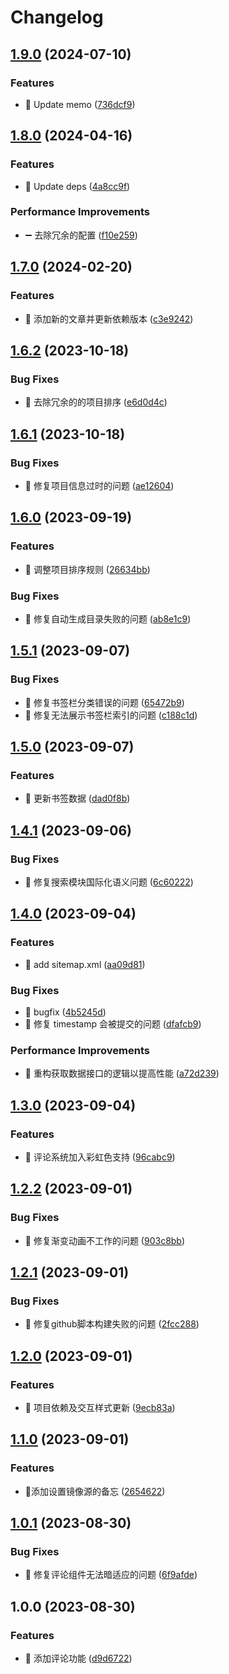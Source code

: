 # Changelog

## [1.9.0](https://github.com/viarotel/viarotel.github.io/compare/v1.8.0...v1.9.0) (2024-07-10)


### Features

* 🚀 Update memo ([736dcf9](https://github.com/viarotel/viarotel.github.io/commit/736dcf9bcdefd80ac665c8ee19e5472d6b0a4ed7))

## [1.8.0](https://github.com/viarotel/viarotel.github.io/compare/v1.7.0...v1.8.0) (2024-04-16)


### Features

* 🚀 Update deps ([4a8cc9f](https://github.com/viarotel/viarotel.github.io/commit/4a8cc9f1c729ef726c0966da329846b614f290e4))


### Performance Improvements

* ➖ 去除冗余的配置 ([f10e259](https://github.com/viarotel/viarotel.github.io/commit/f10e259266a65ca383d326f865ed2d97b94fb919))

## [1.7.0](https://github.com/viarotel/viarotel.github.io/compare/v1.6.2...v1.7.0) (2024-02-20)


### Features

* 🎉 添加新的文章并更新依赖版本 ([c3e9242](https://github.com/viarotel/viarotel.github.io/commit/c3e9242ef069f5fbdb2e6b355949e22a30436112))

## [1.6.2](https://github.com/viarotel/viarotel.github.io/compare/v1.6.1...v1.6.2) (2023-10-18)


### Bug Fixes

* 🔧 去除冗余的的项目排序 ([e6d0d4c](https://github.com/viarotel/viarotel.github.io/commit/e6d0d4c80b5e861e3bd4b40e54f36001905f66ac))

## [1.6.1](https://github.com/viarotel/viarotel.github.io/compare/v1.6.0...v1.6.1) (2023-10-18)


### Bug Fixes

* 📝 修复项目信息过时的问题 ([ae12604](https://github.com/viarotel/viarotel.github.io/commit/ae12604025eca2638fd96688bcbd0a2c36ccf834))

## [1.6.0](https://github.com/viarotel/viarotel.github.io/compare/v1.5.1...v1.6.0) (2023-09-19)


### Features

* 🚀 调整项目排序规则 ([26634bb](https://github.com/viarotel/viarotel.github.io/commit/26634bbf7e9fa5871d1afb4a5f218fe058a157f9))


### Bug Fixes

* 🔧 修复自动生成目录失败的问题 ([ab8e1c9](https://github.com/viarotel/viarotel.github.io/commit/ab8e1c98e20bc0ec8704b2d75b5718d20175af39))

## [1.5.1](https://github.com/viarotel/viarotel.github.io/compare/v1.5.0...v1.5.1) (2023-09-07)


### Bug Fixes

* 📝 修复书签栏分类错误的问题 ([65472b9](https://github.com/viarotel/viarotel.github.io/commit/65472b9e1f4d2505affdc392c4d71fb1e5811e01))
* 🔧 修复无法展示书签栏索引的问题 ([c188c1d](https://github.com/viarotel/viarotel.github.io/commit/c188c1dd86f45b23bb41e38c375a3e811239958e))

## [1.5.0](https://github.com/viarotel/viarotel.github.io/compare/v1.4.1...v1.5.0) (2023-09-07)


### Features

* 🚀 更新书签数据 ([dad0f8b](https://github.com/viarotel/viarotel.github.io/commit/dad0f8b9c9426d950c994a0673f6bde2f1b47740))

## [1.4.1](https://github.com/viarotel/viarotel.github.io/compare/v1.4.0...v1.4.1) (2023-09-06)


### Bug Fixes

* 📝 修复搜索模块国际化语义问题 ([6c60222](https://github.com/viarotel/viarotel.github.io/commit/6c60222cc171813ab0de2e820ab3d611e5c7f101))

## [1.4.0](https://github.com/viarotel/viarotel.github.io/compare/v1.3.0...v1.4.0) (2023-09-04)


### Features

* 🚀 add sitemap.xml ([aa09d81](https://github.com/viarotel/viarotel.github.io/commit/aa09d81aec86a73ac76ab1c14a4a268b9389a09e))


### Bug Fixes

* 🐛 bugfix ([4b5245d](https://github.com/viarotel/viarotel.github.io/commit/4b5245d57dff18c63ff67fa9ec1ff49062faa33a))
* 🔧 修复 timestamp 会被提交的问题 ([dfafcb9](https://github.com/viarotel/viarotel.github.io/commit/dfafcb909e3c45f486b5851cb997f60d75da4162))


### Performance Improvements

* 🔨 重构获取数据接口的逻辑以提高性能 ([a72d239](https://github.com/viarotel/viarotel.github.io/commit/a72d239985594374e64e0d6a06524ea0d6eb7591))

## [1.3.0](https://github.com/viarotel/viarotel.github.io/compare/v1.2.2...v1.3.0) (2023-09-04)


### Features

* 🚀 评论系统加入彩虹色支持 ([96cabc9](https://github.com/viarotel/viarotel.github.io/commit/96cabc973a0f51c649eca509b12aaceec3797181))

## [1.2.2](https://github.com/viarotel/viarotel.github.io/compare/v1.2.1...v1.2.2) (2023-09-01)


### Bug Fixes

* 🔧 修复渐变动画不工作的问题 ([903c8bb](https://github.com/viarotel/viarotel.github.io/commit/903c8bb16845f1fae7b2923e5b7c7661650fa9a6))

## [1.2.1](https://github.com/viarotel/viarotel.github.io/compare/v1.2.0...v1.2.1) (2023-09-01)


### Bug Fixes

* 🔧 修复github脚本构建失败的问题 ([2fcc288](https://github.com/viarotel/viarotel.github.io/commit/2fcc28820dea0f2001b5e2fffc8fb0fec9ed8ec1))

## [1.2.0](https://github.com/viarotel/viarotel.github.io/compare/v1.1.0...v1.2.0) (2023-09-01)


### Features

* 🚀 项目依赖及交互样式更新 ([9ecb83a](https://github.com/viarotel/viarotel.github.io/commit/9ecb83abff5c258a2c54abfb6a82529abecef4a6))

## [1.1.0](https://github.com/viarotel/viarotel.github.io/compare/v1.0.1...v1.1.0) (2023-09-01)


### Features

* 📝添加设置镜像源的备忘 ([2654622](https://github.com/viarotel/viarotel.github.io/commit/26546227599a774b1ca5e8a210d21bbbcf1e4a58))

## [1.0.1](https://github.com/viarotel/viarotel.github.io/compare/v1.0.0...v1.0.1) (2023-08-30)


### Bug Fixes

* 🔧 修复评论组件无法暗适应的问题 ([6f9afde](https://github.com/viarotel/viarotel.github.io/commit/6f9afde492bd72e629ba96768780584e8ee352f2))

## 1.0.0 (2023-08-30)


### Features

* 🚀 添加评论功能 ([d9d6722](https://github.com/viarotel/viarotel.github.io/commit/d9d6722206fa5ecb4d7481da93232165f6c33a2c))
